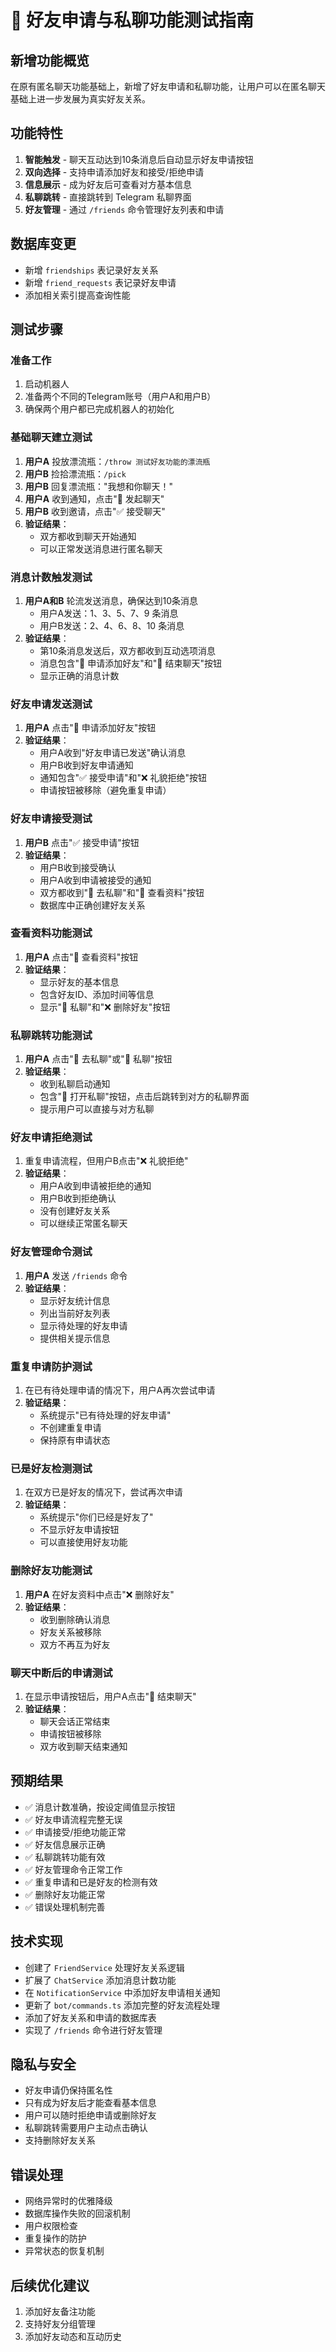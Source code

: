 # 👫 好友申请与私聊功能测试指南

## 新增功能概览
在原有匿名聊天功能基础上，新增了好友申请和私聊功能，让用户可以在匿名聊天基础上进一步发展为真实好友关系。

## 功能特性
1. **智能触发** - 聊天互动达到10条消息后自动显示好友申请按钮
2. **双向选择** - 支持申请添加好友和接受/拒绝申请
3. **信息展示** - 成为好友后可查看对方基本信息
4. **私聊跳转** - 直接跳转到 Telegram 私聊界面
5. **好友管理** - 通过 `/friends` 命令管理好友列表和申请

## 数据库变更
- 新增 `friendships` 表记录好友关系
- 新增 `friend_requests` 表记录好友申请
- 添加相关索引提高查询性能

## 测试步骤

### 准备工作
1. 启动机器人
2. 准备两个不同的Telegram账号（用户A和用户B）
3. 确保两个用户都已完成机器人的初始化

### 基础聊天建立测试
1. **用户A** 投放漂流瓶：`/throw 测试好友功能的漂流瓶`
2. **用户B** 捡拾漂流瓶：`/pick`
3. **用户B** 回复漂流瓶："我想和你聊天！"
4. **用户A** 收到通知，点击"💬 发起聊天"
5. **用户B** 收到邀请，点击"✅ 接受聊天"
6. **验证结果**：
   - 双方都收到聊天开始通知
   - 可以正常发送消息进行匿名聊天

### 消息计数触发测试
1. **用户A和B** 轮流发送消息，确保达到10条消息
   - 用户A发送：1、3、5、7、9 条消息
   - 用户B发送：2、4、6、8、10 条消息
2. **验证结果**：
   - 第10条消息发送后，双方都收到互动选项消息
   - 消息包含"👫 申请添加好友"和"👋 结束聊天"按钮
   - 显示正确的消息计数

### 好友申请发送测试
1. **用户A** 点击"👫 申请添加好友"按钮
2. **验证结果**：
   - 用户A收到"好友申请已发送"确认消息
   - 用户B收到好友申请通知
   - 通知包含"✅ 接受申请"和"❌ 礼貌拒绝"按钮
   - 申请按钮被移除（避免重复申请）

### 好友申请接受测试
1. **用户B** 点击"✅ 接受申请"按钮
2. **验证结果**：
   - 用户B收到接受确认
   - 用户A收到申请被接受的通知
   - 双方都收到"💬 去私聊"和"👤 查看资料"按钮
   - 数据库中正确创建好友关系

### 查看资料功能测试
1. **用户A** 点击"👤 查看资料"按钮
2. **验证结果**：
   - 显示好友的基本信息
   - 包含好友ID、添加时间等信息
   - 显示"💬 私聊"和"❌ 删除好友"按钮

### 私聊跳转功能测试
1. **用户A** 点击"💬 去私聊"或"💬 私聊"按钮
2. **验证结果**：
   - 收到私聊启动通知
   - 包含"📱 打开私聊"按钮，点击后跳转到对方的私聊界面
   - 提示用户可以直接与对方私聊

### 好友申请拒绝测试
1. 重复申请流程，但用户B点击"❌ 礼貌拒绝"
2. **验证结果**：
   - 用户A收到申请被拒绝的通知
   - 用户B收到拒绝确认
   - 没有创建好友关系
   - 可以继续正常匿名聊天

### 好友管理命令测试
1. **用户A** 发送 `/friends` 命令
2. **验证结果**：
   - 显示好友统计信息
   - 列出当前好友列表
   - 显示待处理的好友申请
   - 提供相关提示信息

### 重复申请防护测试
1. 在已有待处理申请的情况下，用户A再次尝试申请
2. **验证结果**：
   - 系统提示"已有待处理的好友申请"
   - 不创建重复申请
   - 保持原有申请状态

### 已是好友检测测试
1. 在双方已是好友的情况下，尝试再次申请
2. **验证结果**：
   - 系统提示"你们已经是好友了"
   - 不显示好友申请按钮
   - 可以直接使用好友功能

### 删除好友功能测试
1. **用户A** 在好友资料中点击"❌ 删除好友"
2. **验证结果**：
   - 收到删除确认消息
   - 好友关系被移除
   - 双方不再互为好友

### 聊天中断后的申请测试
1. 在显示申请按钮后，用户A点击"👋 结束聊天"
2. **验证结果**：
   - 聊天会话正常结束
   - 申请按钮被移除
   - 双方收到聊天结束通知

## 预期结果
- ✅ 消息计数准确，按设定阈值显示按钮
- ✅ 好友申请流程完整无误
- ✅ 申请接受/拒绝功能正常
- ✅ 好友信息展示正确
- ✅ 私聊跳转功能有效
- ✅ 好友管理命令正常工作
- ✅ 重复申请和已是好友的检测有效
- ✅ 删除好友功能正常
- ✅ 错误处理机制完善

## 技术实现
- 创建了 `FriendService` 处理好友关系逻辑
- 扩展了 `ChatService` 添加消息计数功能
- 在 `NotificationService` 中添加好友申请相关通知
- 更新了 `bot/commands.ts` 添加完整的好友流程处理
- 添加了好友关系和申请的数据库表
- 实现了 `/friends` 命令进行好友管理

## 隐私与安全
- 好友申请仍保持匿名性
- 只有成为好友后才能查看基本信息
- 用户可以随时拒绝申请或删除好友
- 私聊跳转需要用户主动点击确认
- 支持删除好友关系

## 错误处理
- 网络异常时的优雅降级
- 数据库操作失败的回滚机制
- 用户权限检查
- 重复操作的防护
- 异常状态的恢复机制

## 后续优化建议
1. 添加好友备注功能
2. 支持好友分组管理
3. 添加好友动态和互动历史
 